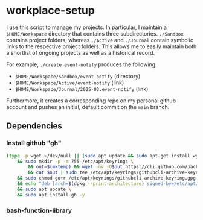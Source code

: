 workplace-setup
====

I use this script to manage my projects.  In particular, I maintain a `$HOME/Workspace` directory that contains three subdirectories.  `./Sandbox` contains project folders, whereas `./Active` and `./Journal` contain symbolic links to the respective project folders.  This allows me to easily maintain both a shortlist of ongoing projects as well as a historical record.  

For example, `./create event-notify` produces the following:

+ `$HOME/Workspace/Sandbox/event-notify` (directory)
+ `$HOME/Workspace/Active/event-notify` (link)
+ `$HOME/Workspace/Journal/2025-03.event-notify` (link)

Furthermore, it creates a corresponding repo on my personal github account and pushes an initial, default commit on the `main` branch.



Dependencies
----

### Install github "gh"

```bash
(type -p wget >/dev/null || (sudo apt update && sudo apt-get install wget -y)) \
	&& sudo mkdir -p -m 755 /etc/apt/keyrings \
        && out=$(mktemp) && wget -nv -O$out https://cli.github.com/packages/githubcli-archive-keyring.gpg \
        && cat $out | sudo tee /etc/apt/keyrings/githubcli-archive-keyring.gpg > /dev/null \
	&& sudo chmod go+r /etc/apt/keyrings/githubcli-archive-keyring.gpg \
	&& echo "deb [arch=$(dpkg --print-architecture) signed-by=/etc/apt/keyrings/githubcli-archive-keyring.gpg] https://cli.github.com/packages stable main" | sudo tee /etc/apt/sources.list.d/github-cli.list > /dev/null \
	&& sudo apt update \
	&& sudo apt install gh -y
```

### bash-function-library

